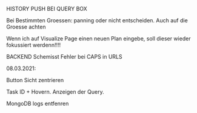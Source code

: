 HISTORY PUSH BEI QUERY BOX

Bei Bestimmten Groessen: panning oder nicht entscheiden. Auch auf die Groesse achten

Wenn ich auf Visualize Page einen neuen Plan eingebe, soll dieser wieder fokussiert werdenn!!!!

BACKEND Schemisst Fehler bei CAPS in URLS

08.03.2021:

Button Sicht zentrieren

Task ID + Hovern. Anzeigen der Query.

MongoDB logs entfenren
